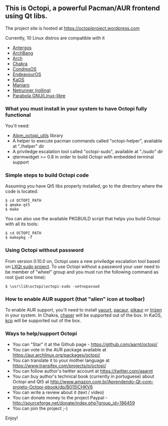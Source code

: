 ## This is Octopi, a powerful Pacman/AUR frontend using Qt libs.

The project site is hosted at https://octopiproject.wordpress.com

Currently, 10 Linux distros are compatible with it

 * [Antergos](https://antergos.com/)
 * [ArchBang](http://archbang.org/)
 * [Arch](https://www.archlinux.org/)
 * [Chakra](https://chakralinux.org/)
 * [CondresOS](https://condresos.codelinsoft.it/)
 * [EndeavourOS](https://endeavouros.com/)
 * [KaOS](https://kaosx.us/)
 * [Manjaro](https://manjaro.org/)
 * [Netrunner (rolling)](http://www.netrunner.com/netrunner-rolling-release/)
 * [Parabola GNU/Linux-libre](https://www.parabola.nu/)

### What you must install in your system to have Octopi fully functional

You'll need:
 * [Alpm_octopi_utils](https://github.com/aarnt/alpm_octopi_utils/) library
 * A helper to execute pacman commands called "octopi-helper", available at "./helper" dir
 * A priviledge escalation tool called "octopi-sudo", available at "./sudo" dir
 * qtermwidget >= 0.8 in order to build Octopi with embedded terminal support
 
### Simple steps to build Octopi code

Assuming you have Qt5 libs properly installed, go to the directory where the code is located:

```
$ cd OCTOPI_PATH
$ qmake-qt5
$ make
```

You can also use the available PKGBUILD script that helps you build Octopi with all its tools:

```
$ cd OCTOPI_PATH
$ makepkg -f
```

### Using Octopi without password

From version 0.10.0 on, Octopi uses a new priviledge escalation tool based on [LXQt sudo project](https://github.com/lxqt/lxqt-sudo).
To use Octopi without a password your user need to be member of "wheel" group and you must run the 
following command as root (just one time):

```
$ \usr\lib\octopi\octopi-sudo -setnopasswd
```

### How to enable AUR support (that "alien" icon at toolbar)

To enable AUR support, you'll need to install [yaourt](https://archlinux.fr/yaourt-en), 
[pacaur](https://github.com/rmarquis/pacaur), [pikaur](https://github.com/actionless/pikaur) or 
[trizen](https://github.com/trizen/trizen) in your system.
In Chakra, [chaser](https://github.com/ccr-tools/chaser) will be supported out of the box.
In KaOS, [kcp](https://github.com/bvaudour/kcp) will be supported out of the box.

### Ways to help/support Octopi

 * You can "Star" it at the Github page - https://github.com/aarnt/octopi/
 * You can vote in the AUR package available at https://aur.archlinux.org/packages/octopi/
 * You can translate it to your mother language at https://www.transifex.com/projects/p/octopi/
 * You can follow author's twitter account at https://twitter.com/aaarnt
 * You can buy author's technical book (currently in portuguese) about Octopi and Qt5 at 
http://www.amazon.com.br/Aprendendo-Qt-com-projeto-Octopi-ebook/dp/B015ICHKV6
 * You can write a review about it (text / video)
 * You can donate money to the project Paypal - http://sourceforge.net/donate/index.php?group_id=186459
 * You can join the project ;-)


Enjoy!
